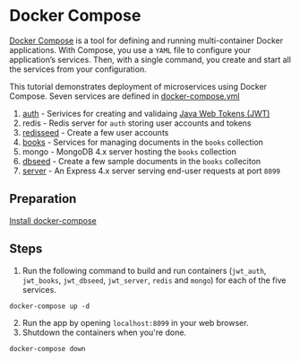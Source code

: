# Docker Compose
[Docker Compose](https://docs.docker.com/compose/) is a tool for defining and running multi-container Docker applications. With Compose, you use a `YAML` file to configure your application’s services. Then, with a single command, you create and start all the services from your configuration.

This tutorial demonstrates deployment of microservices using Docker Compose.  Seven services are defined in [docker-compose.yml](docker-compose.yml)
1. [auth](auth/) - Serivices for creating and validaing [Java Web Tokens (JWT)](https://jwt.io)
1. redis - Redis server for `auth` storing user accounts and tokens
1. [redisseed](redisseed/) - Create a few user accounts
1. [books](books/) - Services for managing documents in the `books` collection
1. mongo - MongoDB 4.x server hosting the `books` collection
1. [dbseed](dbseed/) - Create a few sample documents in the `books` colleciton
1. [server](server/) - An Express 4.x server serving end-user requests at port `8099`

## Preparation
[Install docker-compose](https://docs.docker.com/compose/install/)

## Steps
1. Run the following command to build and run containers (`jwt_auth`, `jwt_books`, `jwt_dbseed`, `jwt_server`, `redis` and `mongo`) for each of the five services.
```
docker-compose up -d
```
2. Run the app by opening `localhost:8099` in your web browser.
3. Shutdown the containers when you're done.
```
docker-compose down
```
